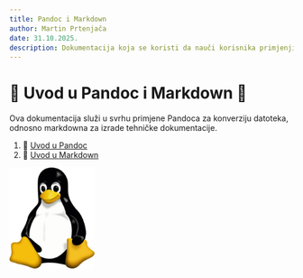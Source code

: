 ```yaml
---
title: Pandoc i Markdown
author: Martin Prtenjača
date: 31.10.2025.
description: Dokumentacija koja se koristi da nauči korisnika primjenjivati Pandoc i Markdown za konverziju datoteka i izradu tehničke dokumentacije
---
```

# 🍕 Uvod u Pandoc i Markdown 🍕
Ova dokumentacija služi u svrhu primjene Pandoca za konverziju datoteka, odnosno markdowna za izrade tehničke dokumentacije.

1. 🍄 [Uvod u Pandoc](docs/02-pandoc-primjeri-konverzije.md)
2. 🍔 [Uvod u Markdown](docs/01-markdown-primjeri.md)

<img src="Tux.png" width="30%" height="30%">

